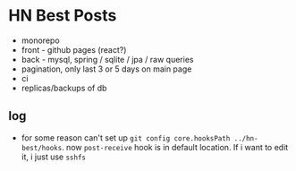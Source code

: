 # HN Best Posts
- monorepo
- front - github pages (react?)
- back - mysql, spring / sqlite / jpa / raw queries
- pagination, only last 3 or 5 days on main page
- ci
- replicas/backups of db


## log
- for some reason can't set up `git config core.hooksPath ../hn-best/hooks`. now `post-receive` hook is in default location. If i want to edit it, i just use `sshfs`
